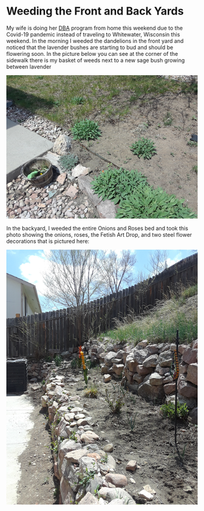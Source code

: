 # Weeding the Front and Back Yards
My wife is doing her [DBA](https://www.uww.edu/cobe/doctorate) program from 
home this weekend due to the Covid-19 pandemic instead of traveling to Whitewater, 
Wisconsin this weekend. In the morning I weeded the dandelions in the front yard 
and noticed that the 
lavender bushes are starting to bud and should be flowering soon. In the picture
below you can see at the corner of the sidewalk there is my basket of weeds 
next to a new sage bush growing between lavender 

![Front-yard Lavender and Sage Bushes](img/020200502_sage-lavender-corner.png)

In the backyard, I weeded the entire Onions and Roses bed and took this photo
showing the onions, roses, the Fetish Art Drop, and two steel flower decorations
that is pictured here:

![Onions, Roses, and Art bed](img/020200502_onions-roses-art-bed.png) 
